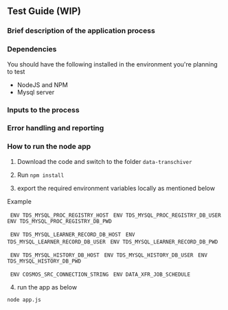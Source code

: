## Test Guide (WIP)

### Brief description of the application process

### Dependencies

You should have the following installed in the environment you're planning to test

* NodeJS and NPM
* Mysql server

### Inputs to the process

### Error handling and reporting

### How to run the node app

1. Download the code and switch to the folder ```data-transchiver```

2. Run ```npm install```

3. export the required environment variables locally as mentioned below

Example

``` ENV TDS_MYSQL_PROC_REGISTRY_HOST```
``` ENV TDS_MYSQL_PROC_REGISTRY_DB_USER```
``` ENV TDS_MYSQL_PROC_REGISTRY_DB_PWD```

``` ENV TDS_MYSQL_LEARNER_RECORD_DB_HOST```
``` ENV TDS_MYSQL_LEARNER_RECORD_DB_USER```
``` ENV TDS_MYSQL_LEARNER_RECORD_DB_PWD```
    
``` ENV TDS_MYSQL_HISTORY_DB_HOST```
``` ENV TDS_MYSQL_HISTORY_DB_USER```
``` ENV TDS_MYSQL_HISTORY_DB_PWD```

``` ENV COSMOS_SRC_CONNECTION_STRING```
``` ENV DATA_XFR_JOB_SCHEDULE```

4. run the app as below

```node app.js```

